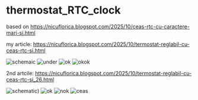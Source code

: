 # thermostat_RTC_clock
based on https://nicuflorica.blogspot.com/2025/10/ceas-rtc-cu-caractere-mari-si.html

my article: https://nicuflorica.blogspot.com/2025/10/termostat-reglabil-cu-ceas-rtc-si.html

![schemaic](https://blogger.googleusercontent.com/img/b/R29vZ2xl/AVvXsEj20oZXZxe2jMQL7utUvsV-P6-8RotMJAuixqfAkaaWes6Mx-gUUMYfZkMuSkqiUCvicMx1-yM_Ok8QQSD_CASvhQRAFK65UOyG-YYBmUxkXi2JSHD0Z3jd_2ypzh2S-lITE8m9wMuCYXPMcmG_esI3EYvKI2wWYGWyIDMaddKPilE1-uVk2mlVemhP9V_a/w400-h144/Thertmostat_RTC_clock_18B20_i2cLCD2004_encoder_sch.png)
![under](https://blogger.googleusercontent.com/img/b/R29vZ2xl/AVvXsEhk8gE-BsOIlxI3LbS_wG9HvLZg-HDGkG8Wg7QWP0PtA5knAbspjjk0BZuukQfoGbqADA3YEnY727Oow13ftOIFL_PJINOTJYMIgftfaVhPl_CoH-BWrOm3_3VbGrxBnJIh6v2wh1EJXpBl5XGj1Bo1qcPFiLgDW-dGVhVWvzhwBcdesCCzMQUV0pAOP9aR/w93-h200/termostat_04.heic)
![ok](https://blogger.googleusercontent.com/img/b/R29vZ2xl/AVvXsEj-wkP4QfOheNll216kRgygCQ9MI0LPDhR7SOHvW-VHkaqnrikHykwJb9ujsQbGw_L6MzP4NmrBSdF170xYqx82FIsPtCXkYEklOfewi7XMSrnU_E-QGhdft-MnXU6CZES6rbUzFZtA3Z8yJAuknVYgnXOsWuRFqi7bAmwaG-P-FWN3VEC1XWBfDVorR2OG/w93-h200/termostat_02.heic)
![okok](https://blogger.googleusercontent.com/img/b/R29vZ2xl/AVvXsEhFJWEPwKLBt5XTRZpLMSw56cwrICNMpUURLqNE3DbP4NLFpGejMWcezXLvKHDHd8CsgyMzIGyOAlwBgkFsRGFQeoM534sl3sdIU-ynJHs1trUJcILbSjWvBKs_luYieGbETtk2j_QHVTsU80zf66INsWXIeLcZnEssfm1jxj7cWNe1LKM_k5fTK_QU3_6b/w93-h200/termostat_05.heic)

2nd artcile: https://nicuflorica.blogspot.com/2025/10/termostat-reglabil-cu-ceas-rtc-si_26.html

![schematic](https://blogger.googleusercontent.com/img/b/R29vZ2xl/AVvXsEh-YOfIGA6pg3i2s3EoYGSTk5AgzKIz1kFMcNrDN8wGI5RmrCNkPCE9FE4Qyh6QqroH4u-S6NL4btwD7S0X5kbmYzsqEyYtLsl4NRgHBI3bdsrj2Fz-HfZd-4KMVpEXFsXV8toKM9qSNnpG3Gd09djM7-26vw8iOjtWjwzV9y0_JuDgYSZnBaTYOBfvbmiz/w400-h144/Thermostat_RTC_clock_SHT31_i2cLCD2004_encoder_sch.png))
![ok](https://blogger.googleusercontent.com/img/b/R29vZ2xl/AVvXsEj3Uy8D6MnMZqpGPF3QKDAQUPzLfOMBJyoHuiAadS2IQQf6aDtqcY5ykIBxsHuCD66nr-eWOUn2jvYfluqv-rQczH5qC6vi3T9lYnG5xA8zdD6rDXmmwd7B_QNW1N9C1fNlpSBaXsAngsa_XO16ssj7mYYD4vIt3HuEGLrEMUZ7Ehde8X4002w4i6lNPxbC/w93-h200/termometru1.heic)
![nok](https://blogger.googleusercontent.com/img/b/R29vZ2xl/AVvXsEjKoemlwwqyve-_6ZFzz2U9gMQD2ySDkENBPcmECWSa8j2kdPDyWB1CeWeMNGuKOWXxf3Kr9NUfkzZQAwmV_5ISyZj1RANeNswIx1vgCZLYcheXVer77WsuZLBczm01t6uZWV1vccSpK_BUr9WW9BJF3pef2HKmDJLbu8o9qnenUSq2EJfcGizcK6m8b-_3/w93-h200/termometru2.heic)
![ceas](https://blogger.googleusercontent.com/img/b/R29vZ2xl/AVvXsEiBMySXxmCuaGtwL8e1DIaVRsDQaVfHEt9Zh39vBDPhhNscQD9HC__IeLQi0nCUWEMtxKggt-ZEcMy4Z0oGGx9RF7hY_veK9iCfEY351I8fzQIfhm0J9dRyuk2aBD1MKCy3F0w3UM_iPop5sJhgu8oYkBP2Y7SD8onW3_r8DB0xOwb7jaM16H52fLY1GzZg/w93-h200/ceas.heic)
